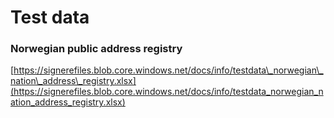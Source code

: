 # Test data

### Norwegian public address registry

[https://signerefiles.blob.core.windows.net/docs/info/testdata\_norwegian\_nation\_address\_registry.xlsx](https://signerefiles.blob.core.windows.net/docs/info/testdata_norwegian_nation_address_registry.xlsx)





